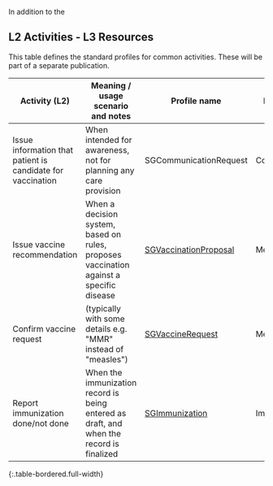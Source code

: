 In addition to the 

## L2 Activities - L3 Resources

This table defines the standard profiles for common activities. These will be part of a separate publication.

| Activity (L2)| Meaning / usage scenario and notes| Profile name| Base resource (R4)    |
|-------|------|----|------|
| Issue information that patient is candidate for vaccination | When intended for awareness, not for planning any care provision | SGCommunicationRequest| CommunicationRequest   |
| Issue vaccine recommendation | When a decision system, based on rules, proposes vaccination against a specific disease   | [SGVaccinationProposal](https://worldhealthorganization.github.io/smart-immunizations-measles/StructureDefinition-SGVaccineProposal.html)| MedicationRequest|
| Confirm vaccine request  | (typically with some details e.g. "MMR" instead of "measles")| [SGVaccineRequest](https://worldhealthorganization.github.io/smart-immunizations-measles/StructureDefinition-SGVaccineRequest.html)   | MedicationRequest|
| Report immunization done/not done| When the immunization record is being entered as draft, and when the record is finalized  | [SGImmunization](https://worldhealthorganization.github.io/smart-immunizations-measles/StructureDefinition-SGImmunization.html)   | Immunization|
{:.table-bordered.full-width}  

